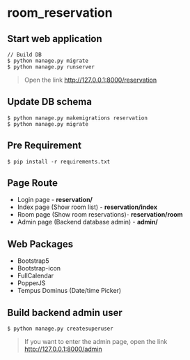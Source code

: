 # room_reservation

## Start web application
```
// Build DB
$ python manage.py migrate 
$ python manage.py runserver
```
> Open the link http://127.0.0.1:8000/reservation

## Update DB schema
```
$ python manage.py makemigrations reservation
$ python manage.py migrate
```

## Pre Requirement
`$ pip install -r requirements.txt`

## Page Route
* Login page - **reservation/**
* Index page (Show room list) - **reservation/index**
* Room page (Show room reservations)- **reservation/room**
* Admin page (Backend database admin) - **admin/**

## Web Packages
* Bootstrap5
* Bootstrap-icon
* FullCalendar
* PopperJS
* Tempus Dominus (Date/time Picker)

## Build backend admin user
`$ python manage.py createsuperuser`
> If you want to enter the admin page, open the link http://127.0.0.1:8000/admin
